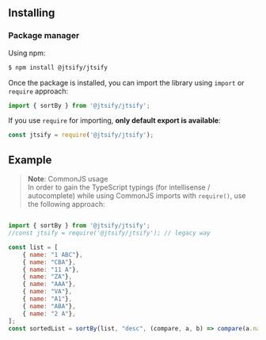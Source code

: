 ## Installing

### Package manager

Using npm:

```bash
$ npm install @jtsify/jtsify
```

Once the package is installed, you can import the library using `import` or `require` approach:

```js
import { sortBy } from '@jtsify/jtsify';
```

If you use `require` for importing, **only default export is available**:

```js
const jtsify = require('@jtsify/jtsify');
```

## Example

> **Note**: CommonJS usage  
> In order to gain the TypeScript typings (for intellisense / autocomplete) while using CommonJS imports with `require()`, use the following approach:

```js

import { sortBy } from '@jtsify/jtsify';
//const jtsify = require('@jtsify/jtsify'); // legacy way

const list = [
    { name: "1 ABC"},
    { name: "CBA"},
    { name: "11 A"},
    { name: "ZA"},
    { name: "AAA"},
    { name: "VA"},
    { name: "A1"},
    { name: "ABA"},
    { name: "2 A"},
]; 
const sortedList = sortBy(list, "desc", (compare, a, b) => compare(a.name, b.name))